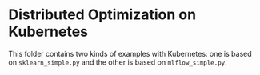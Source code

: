 # Distributed Optimization on Kubernetes

This folder contains two kinds of examples with Kubernetes: one is based on `sklearn_simple.py` and the other is based on `mlflow_simple.py`.
